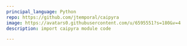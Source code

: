 ```yaml
---
principal_language: Python
repo: https://github.com/jtemporal/caipyra
image: https://avatars0.githubusercontent.com/u/6595551?s=180&v=4
description: import caipyra module code

---
```

